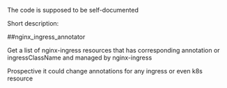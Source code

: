 The code is supposed to be self-documented

Short description:

##nginx_ingress_annotator

Get a list of nginx-ingress resources that has corresponding
annotation or ingressClassName and managed by nginx-ingress

Prospective it could change annotations for any ingress or even k8s resource
